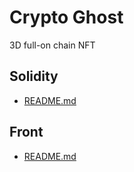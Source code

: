 # Crypto Ghost

3D full-on chain NFT

## Solidity

- [README.md](/contract/README.md)

## Front

- [README.md](/front/README.md)
